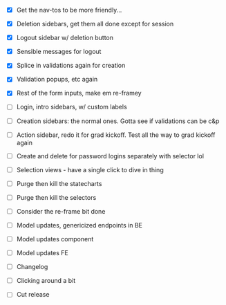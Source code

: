 - [x] Get the nav-tos to be more friendly...
- [x] Deletion sidebars, get them all done except for session
- [x] Logout sidebar w/ deletion button
- [x] Sensible messages for logout
- [x] Splice in validations again for creation

- [x] Validation popups, etc again
- [x] Rest of the form inputs, make em re-framey
- [ ] Login, intro sidebars, w/ custom labels

- [ ] Creation sidebars: the normal ones. Gotta see if validations can be c&p
- [ ] Action sidebar, redo it for grad kickoff. Test all the way to grad kickoff again
- [ ] Create and delete for password logins separately with selector lol

- [ ] Selection views - have a single click to dive in thing
- [ ] Purge then kill the statecharts
- [ ] Purge then kill the selectors
- [ ] Consider the re-frame bit done

- [ ] Model updates, genericized endpoints in BE
- [ ] Model updates component
- [ ] Model updates FE

- [ ] Changelog
- [ ] Clicking around a bit
- [ ] Cut release

